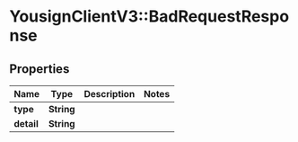 # YousignClientV3::BadRequestResponse

## Properties
Name | Type | Description | Notes
------------ | ------------- | ------------- | -------------
**type** | **String** |  | 
**detail** | **String** |  | 

